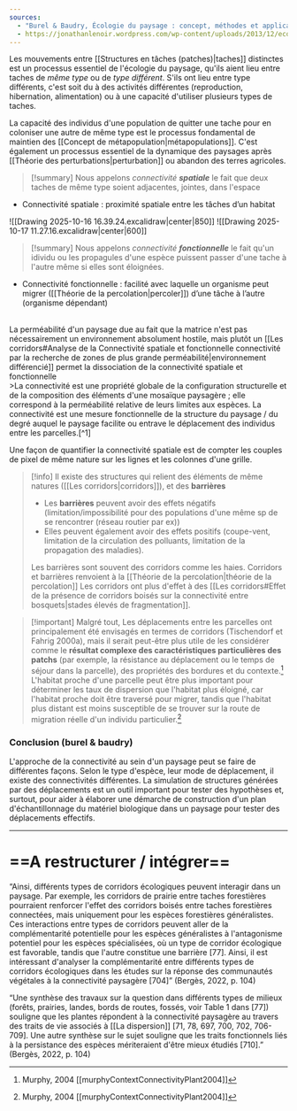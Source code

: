 ```yaml
---
sources:
  - "Burel & Baudry, Écologie du paysage : concept, méthodes et applications (2nde édition)"
  - https://jonathanlenoir.wordpress.com/wp-content/uploads/2013/12/ecologie-du-paysage.pdf
---
```

Les mouvements entre [[Structures en tâches (patches)|taches]] distinctes est un processus essentiel de l'écologie du paysage, qu'ils aient lieu entre taches de *même type* ou de *type différent*.
S'ils ont lieu entre type différents, c'est soit du à des activités différentes (reproduction, hibernation, alimentation) ou à une capacité d'utiliser plusieurs types de taches.

La capacité des individus d'une population de quitter une tache pour en coloniser une autre de même type est le processus fondamental de maintien des [[Concept de métapopulation|métapopulations]].
C'est également un processus essentiel de la dynamique des paysages après [[Théorie des perturbations|perturbation]] ou abandon des terres agricoles.

>[!summary] Nous appelons *connectivité* ***spatiale*** le fait que deux taches de même type soient adjacentes, jointes, dans l'espace
- Connectivité spatiale : proximité spatiale entre les tâches d’un habitat 


![[Drawing 2025-10-16 16.39.24.excalidraw|center|850]]
![[Drawing 2025-10-17 11.27.16.excalidraw|center|600]]

>[!summary] Nous appelons *connectivité* ***fonctionnelle*** le fait qu'un idividu ou les propagules d'une espèce puissent passer d'une tache à l'autre même si elles sont éloignées.
- Connectivité fonctionnelle : facilité avec laquelle un organisme peut migrer ([[Théorie de la percolation|percoler]]) d’une tâche à l’autre (organisme dépendant)
<br>
La perméabilité d'un paysage due au fait que la matrice n'est pas nécessairement un environnement absolument hostile, mais plutôt un [[Les corridors#Analyse de la Connectivité spatiale et fonctionnelle connectivité par la recherche de zones de plus grande perméabilité|environnement différencié]] permet la dissociation de la connectivité spatiale et fonctionnelle
<br>
>La connectivité est une propriété globale de la configuration structurelle et de la composition des éléments d'une mosaïque paysagère ; elle correspond à la perméabilité relative de leurs limites aux espèces. La connectivité est une mesure fonctionnelle de la structure du paysage / du degré auquel le paysage facilite ou entrave le déplacement des individus entre les parcelles.[^1]

Une façon de quantifier la connectivité spatiale est de compter les couples de pixel de même nature sur les lignes et les colonnes d'une grille.

>[!info] Il existe des structures qui relient des éléments de même natures ([[Les corridors|corridors]]), et des **barrières**
>- Les **barrières** peuvent avoir des effets négatifs (limitation/impossibilité pour des populations d'une même sp de se rencontrer (réseau routier par ex))
>- Elles peuvent également avoir des effets positifs (coupe-vent, limitation de la circulation des polluants, limitation de la propagation des maladies).
>  
>  Les barrières sont souvent des corridors comme les haies.
>  Corridors et barrières renvoient à la [[Théorie de la percolation|théorie de la percolation]]
Les corridors ont plus d'effet à des [[Les corridors#Effet de la présence de corridors boisés sur la connectivité entre bosquets|stades élevés de fragmentation]].

>[!important] Malgré tout,
Les déplacements entre les parcelles ont principalement été envisagés en termes de corridors (Tischendorf et Fahrig 2000a), mais il serait peut-être plus utile de les considérer comme le **résultat complexe des caractéristiques particulières des patchs** (par exemple, la résistance au déplacement ou le temps de séjour dans la parcelle), des propriétés des bordures et du contexte.[^1]
>L'habitat proche d'une parcelle peut être plus important pour déterminer les taux de dispersion que l'habitat plus éloigné, car l'habitat proche doit être traversé pour migrer, tandis que l'habitat plus distant est moins susceptible de se trouver sur la route de migration réelle d'un individu particulier.[^1]
### Conclusion (burel & baudry)

L'approche de la connectivité au sein d'un paysage peut se faire de différentes façons. Selon le type d'espèce, leur mode de déplacement, il existe des connectivités différentes. La simulation de structures générées par des déplacements est un outil important pour tester des hypothèses et, surtout, pour aider à élaborer une démarche de construction d'un plan d'échantillonnage du matériel biologique dans un paysage pour tester des déplacements effectifs.


____
# ==A restructurer / intégrer==

“Ainsi, différents types de corridors écologiques peuvent interagir dans un paysage. Par exemple, les corridors de prairie entre taches forestières pourraient renforcer l'effet des corridors boisés entre taches forestières connectées, mais uniquement pour les espèces forestières généralistes. Ces interactions entre types de corridors peuvent aller de la complémentarité potentielle pour les espèces généralistes à l'antagonisme potentiel pour les espèces spécialisées, où un type de corridor écologique est favorable, tandis que l'autre constitue une barrière [77]. Ainsi, il est intéressant d'analyser la complémentarité entre différents types de corridors écologiques dans les études sur la réponse des communautés végétales à la connectivité paysagère [704]” (Bergès, 2022, p. 104)


“Une synthèse des travaux sur la question dans différents types de milieux (forêts, prairies, landes, bords de routes, fossés, voir Table 1 dans [77]) souligne que les plantes répondent à la connectivité paysagère au travers des traits de vie associés à [[La dispersion]] [71, 78, 697, 700, 702, 706-709]. Une autre synthèse sur le sujet souligne que les traits fonctionnels liés à la persistance des espèces mériteraient d'être mieux étudiés [710].” (Bergès, 2022, p. 104)


[^1]: Murphy, 2004 [[murphyContextConnectivityPlant2004]]
